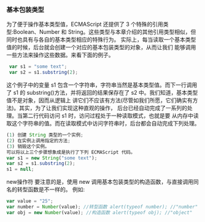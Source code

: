 ### 基本包装类型

为了便于操作基本类型值，ECMAScript 还提供了 3 个特殊的引用类型:Boolean、Number 和 String。这些类型与本章介绍的其他引用类型相似，但同时也具有与各自的基本类型相应的特殊行为。 实际上，每当读取一个基本类型值的时候，后台就会创建一个对应的基本包装类型的对象，从而让我们 能够调用一些方法来操作这些数据。来看下面的例子。
```javascript
 var s1 = "some text";
 var s2 = s1.substring(2);
```
这个例子中的变量 s1 包含一个字符串，字符串当然是基本类型值。而下一行调用了 s1 的 substring()方法，并将返回的结果保存在了 s2 中。我们知道，基本类型值不是对象，因而从逻辑上 讲它们不应该有方法(尽管如我们所愿，它们确实有方法)。其实，为了让我们实现这种直观的操作， 后台已经自动完成了一系列的处理。当第二行代码访问 s1 时，访问过程处于一种读取模式，也就是要 从内存中读取这个字符串的值。而在读取模式中访问字符串时，后台都会自动完成下列处理。


```javascript
(1) 创建 String 类型的一个实例;
(2) 在实例上调用指定的方法;
(3) 销毁这个实例。
可以将以上三个步骤想象成是执行了下列 ECMAScript 代码。
var s1 = new String("some text");
var s2 = s1.substring(2);
s1 = null;
```

new操作符
要注意的是，使用 new 调用基本包装类型的构造函数，与直接调用同名的转型函数是不一样的。 例如:
```javascript
var value = "25";
var number = Number(value); //转型函数 alert(typeof number); //"number"
var obj = new Number(value); //构造函数 alert(typeof obj); //"object"
```
